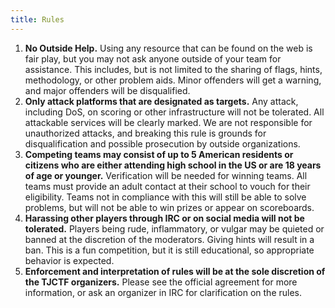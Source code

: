 ```yaml
---
title: Rules
---
```


1. **No Outside Help.** Using any resource that can be found on the web is fair play, but you may not ask anyone outside of your team for assistance. This includes, but is not limited to the sharing of flags, hints, methodology, or other problem aids. Minor offenders will get a warning, and major offenders will be disqualified.
2. **Only attack platforms that are designated as targets.** Any attack, including DoS, on scoring or other infrastructure will not be tolerated. All attackable services will be clearly marked. We are not responsible for unauthorized attacks, and breaking this rule is grounds for disqualification and possible prosecution by outside organizations.
3. **Competing teams may consist of up to 5 American residents or citizens who are either attending high school in the US or are 18 years of age or younger.** Verification will be needed for winning teams. All teams must provide an adult contact at their school to vouch for their eligibility. Teams not in compliance with this will still be able to solve problems, but will not be able to win prizes or appear on scoreboards.
4. **Harassing other players through IRC or on social media will not be tolerated.** Players being rude, inflammatory, or vulgar may be quieted or banned at the discretion of the moderators. Giving hints will result in a ban. This is a fun competition, but it is still educational, so appropriate behavior is expected.
5. **Enforcement and interpretation of rules will be at the sole discretion of the TJCTF organizers.** Please see the official agreement for more information, or ask an organizer in IRC for clarification on the rules.
